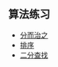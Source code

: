 ## 算法练习

* [分而治之](./divideconquer/README.md)
* [排序](./sorts/README.md)
* [二分查找](./binary_search/README.md)
